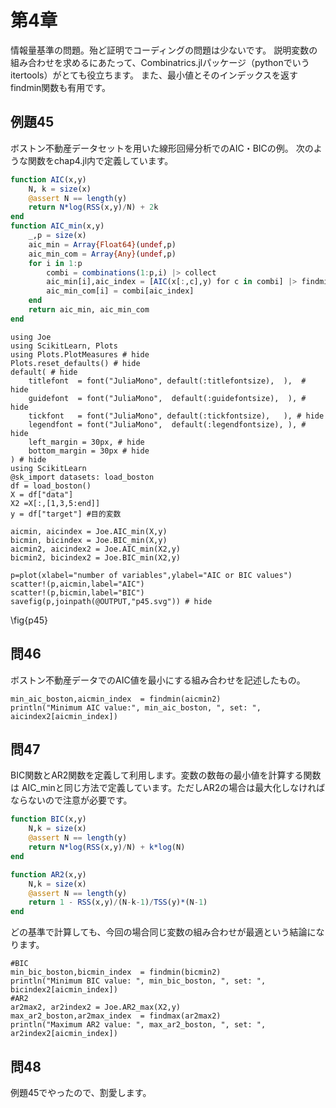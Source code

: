 <!--This file was generated, do not modify it.-->
# 第4章
情報量基準の問題。殆ど証明でコーディングの問題は少ないです。
説明変数の組み合わせを求めるにあたって、Combinatrics.jlパッケージ（pythonでいうitertools）がとても役立ちます。
また、最小値とそのインデックスを返すfindmin関数も有用です。
## 例題45
ボストン不動産データセットを用いた線形回帰分析でのAIC・BICの例。
次のような関数をchap4.jl内で定義しています。
```julia
function AIC(x,y)
    N, k = size(x)
    @assert N == length(y)
    return N*log(RSS(x,y)/N) + 2k
end
function AIC_min(x,y)
    _,p = size(x)
    aic_min = Array{Float64}(undef,p)
    aic_min_com = Array{Any}(undef,p)
    for i in 1:p
        combi = combinations(1:p,i) |> collect
        aic_min[i],aic_index = [AIC(x[:,c],y) for c in combi] |> findmin
        aic_min_com[i] = combi[aic_index]
    end
    return aic_min, aic_min_com
end
```

```julia:ex1
using Joe
using ScikitLearn, Plots
using Plots.PlotMeasures # hide
Plots.reset_defaults() # hide
default( # hide
    titlefont  = font("JuliaMono", default(:titlefontsize),  ),  # hide
    guidefont  = font("JuliaMono",  default(:guidefontsize),  ), # hide
    tickfont   = font("JuliaMono", default(:tickfontsize),   ), # hide
    legendfont = font("JuliaMono",  default(:legendfontsize), ), # hide
    left_margin = 30px, # hide
    bottom_margin = 30px # hide
) # hide
using ScikitLearn
@sk_import datasets: load_boston
df = load_boston()
X = df["data"]
X2 =X[:,[1,3,5:end]]
y = df["target"] #目的変数

aicmin, aicindex = Joe.AIC_min(X,y)
bicmin, bicindex = Joe.BIC_min(X,y)
aicmin2, aicindex2 = Joe.AIC_min(X2,y)
bicmin2, bicindex2 = Joe.BIC_min(X2,y)

p=plot(xlabel="number of variables",ylabel="AIC or BIC values")
scatter!(p,aicmin,label="AIC")
scatter!(p,bicmin,label="BIC")
savefig(p,joinpath(@OUTPUT,"p45.svg")) # hide
```

\fig{p45}
## 問46
ボストン不動産データでのAIC値を最小にする組み合わせを記述したもの。

```julia:ex2
min_aic_boston,aicmin_index  = findmin(aicmin2)
println("Minimum AIC value:", min_aic_boston, ", set: ", aicindex2[aicmin_index])
```

## 問47
BIC関数とAR2関数を定義して利用します。変数の数毎の最小値を計算する関数は
AIC_minと同じ方法で定義しています。ただしAR2の場合は最大化しなければならないので注意が必要です。
```julia
function BIC(x,y)
    N,k = size(x)
    @assert N == length(y)
    return N*log(RSS(x,y)/N) + k*log(N)
end

function AR2(x,y)
    N,k = size(x)
    @assert N == length(y)
    return 1 - RSS(x,y)/(N-k-1)/TSS(y)*(N-1)
end
```
どの基準で計算しても、今回の場合同じ変数の組み合わせが最適という結論になります。

```julia:ex3
#BIC
min_bic_boston,bicmin_index  = findmin(bicmin2)
println("Minimum BIC value: ", min_bic_boston, ", set: ", bicindex2[aicmin_index])
#AR2
ar2max2, ar2index2 = Joe.AR2_max(X2,y)
max_ar2_boston,ar2max_index  = findmax(ar2max2)
println("Maximum AR2 value: ", max_ar2_boston, ", set: ", ar2index2[aicmin_index])
```

## 問48
例題45でやったので、割愛します。

